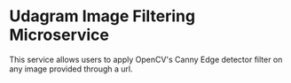 # Udagram Image Filtering Microservice

This service allows users to apply OpenCV's Canny Edge detector filter on any image provided through a url. 
